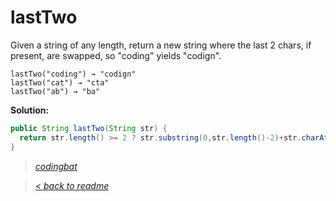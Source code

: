 # lastTwo

Given a string of any length, return a new string where the last 2 chars, if present, are swapped, so "coding" yields "codign".

```
lastTwo("coding") → "codign"
lastTwo("cat") → "cta"
lastTwo("ab") → "ba"
```

**Solution:**

```java
public String lastTwo(String str) {
  return str.length() >= 2 ? str.substring(0,str.length()-2)+str.charAt(str.length()-1)+str.charAt(str.length()-2) : str;
}
```

> _[codingbat](http://codingbat.com/prob/p194786)_

> [< _back to readme_](/README.md)